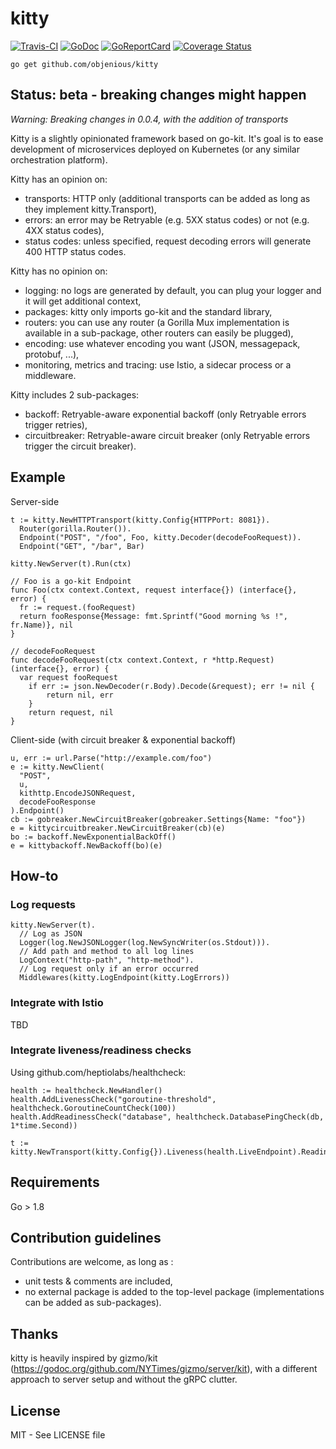 # kitty
[![Travis-CI](https://travis-ci.org/objenious/kitty.svg?branch=master)](https://travis-ci.org/objenious/kitty)  [![GoDoc](https://godoc.org/github.com/objenious/kitty?status.svg)](http://godoc.org/github.com/objenious/kitty)
[![GoReportCard](https://goreportcard.com/badge/github.com/objenious/kitty)](https://goreportcard.com/report/github.com/objenious/kitty)
[![Coverage Status](https://coveralls.io/repos/github/objenious/kitty/badge.svg?branch=master)](https://coveralls.io/github/objenious/kitty?branch=master)

`go get github.com/objenious/kitty`

## Status: beta - breaking changes might happen

*Warning: Breaking changes in 0.0.4, with the addition of transports*

Kitty is a slightly opinionated framework based on go-kit.
It's goal is to ease development of microservices deployed on Kubernetes (or any similar orchestration platform).

Kitty has an opinion on:
* transports: HTTP only (additional transports can be added as long as they implement kitty.Transport),
* errors: an error may be Retryable (e.g. 5XX status codes) or not (e.g. 4XX status codes),
* status codes: unless specified, request decoding errors will generate 400 HTTP status codes.

Kitty has no opinion on:
* logging: no logs are generated by default, you can plug your logger and it will get additional context,
* packages: kitty only imports go-kit and the standard library,
* routers: you can use any router (a Gorilla Mux implementation is available in a sub-package, other routers can easily be plugged),
* encoding: use whatever encoding you want (JSON, messagepack, protobuf, ...),
* monitoring, metrics and tracing: use Istio, a sidecar process or a middleware.

Kitty includes 2 sub-packages:
* backoff: Retryable-aware exponential backoff (only Retryable errors trigger retries),
* circuitbreaker: Retryable-aware circuit breaker (only Retryable errors trigger the circuit breaker).

## Example

Server-side
```
t := kitty.NewHTTPTransport(kitty.Config{HTTPPort: 8081}).
  Router(gorilla.Router()).
  Endpoint("POST", "/foo", Foo, kitty.Decoder(decodeFooRequest)).
  Endpoint("GET", "/bar", Bar)

kitty.NewServer(t).Run(ctx)

// Foo is a go-kit Endpoint
func Foo(ctx context.Context, request interface{}) (interface{}, error) {
  fr := request.(fooRequest)
  return fooResponse{Message: fmt.Sprintf("Good morning %s !", fr.Name)}, nil
}

// decodeFooRequest
func decodeFooRequest(ctx context.Context, r *http.Request) (interface{}, error) {
  var request fooRequest
	if err := json.NewDecoder(r.Body).Decode(&request); err != nil {
		return nil, err
	}
	return request, nil
}
```

Client-side (with circuit breaker & exponential backoff)
```
u, err := url.Parse("http://example.com/foo")
e := kitty.NewClient(
  "POST",
  u,
  kithttp.EncodeJSONRequest,
  decodeFooResponse
).Endpoint()
cb := gobreaker.NewCircuitBreaker(gobreaker.Settings{Name: "foo"})
e = kittycircuitbreaker.NewCircuitBreaker(cb)(e)
bo := backoff.NewExponentialBackOff()
e = kittybackoff.NewBackoff(bo)(e)
```

## How-to

### Log requests

```
kitty.NewServer(t).
  // Log as JSON
  Logger(log.NewJSONLogger(log.NewSyncWriter(os.Stdout))).
  // Add path and method to all log lines
  LogContext("http-path", "http-method").
  // Log request only if an error occurred
  Middlewares(kitty.LogEndpoint(kitty.LogErrors))
```

### Integrate with Istio

TBD

### Integrate liveness/readiness checks

Using github.com/heptiolabs/healthcheck:
```
health := healthcheck.NewHandler()
health.AddLivenessCheck("goroutine-threshold", healthcheck.GoroutineCountCheck(100))
health.AddReadinessCheck("database", healthcheck.DatabasePingCheck(db, 1*time.Second))

t := kitty.NewTransport(kitty.Config{}).Liveness(health.LiveEndpoint).Readiness(health.ReadyEndpoint)
```

## Requirements

Go > 1.8

## Contribution guidelines

Contributions are welcome, as long as :
* unit tests & comments are included,
* no external package is added to the top-level package (implementations can be added as sub-packages).

## Thanks

kitty is heavily inspired by gizmo/kit (https://godoc.org/github.com/NYTimes/gizmo/server/kit),
with a different approach to server setup and without the gRPC clutter.

## License

MIT - See LICENSE file
